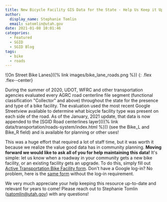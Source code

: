 ```yaml
---
title: New Bicycle Facility GIS Data for the State - Help Us Keep it Up to Date!
author:
  display_name: Stephanie Tomlin
  email: satomlin@utah.gov
date: 2021-01-08 10:01:46
categories:
  - Featured
  - SGID
  - SGID Blog
tags:
  - bike
  - roads
---
```


![On Street Bike Lanes]({% link images/bike_lane_roads.png %})
{: .flex .flex--center}

During the summer of 2020, UDOT, WFRC and other transportation agencies evaluated every AGRC road centerline file segment (functional classification "Collector" and above) throughout the state for the presence and type of a bike facility. The evaluation used the most recent Google Streetview available to determine what bicycle facility type was present on each side of the road. As of the January, 2021 update, that data is now appended to the [SGID Road centerlines layer](({% link data/transportation/roads-system/index.html %})) (see the Bike_L and Bike_R field) and is available for planning or other uses!

This was a huge effort that required a lot of staff time, but it was worth it because we realize the value good data has in community planning. **Moving forward we would like to ask all of you for help maintaining this data!** It's simple: let us know when a roadway in your community gets a new bike facility, or an existing facility gets an upgrade. To do this, simply fill out [Active Transportation Bike Facility form](https://docs.google.com/forms/d/e/1FAIpQLSd8qkI4_BjAMv9-9pYY9VbrcZ_SG7AjoLxYwJ-WB-Fh1BmE8g/viewform). Don't have a Google log-in? No problem, here is the [same form](https://docs.google.com/forms/d/e/1FAIpQLSd6F4_7P6Fa2GMZ6SzUL67bPd6CDoO0n26vuoNiEbI0yU5OwQ/viewform) without the log-in requirement.

We very much appreciate your help keeping this resource up-to-date and relevant for years to come! Please reach out to Stephanie Tomlin (satomlin@utah.gov) with any questions!

